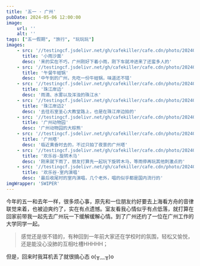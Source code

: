 ```yaml
---
title: '五一 · 广州'
pubDate: 2024-05-06 12:00:00
image:
    url: ''
    alt: ''
tags: ["五一假期", "旅行", "玩玩玩"]
images:
    - src: '//testingcf.jsdelivr.net/gh/cafekiller/cafe.cdn/photo/20240504/10002zip.jpg'
      title: '小雨沙面'
      desc: '来的实在不巧，广州刚好下着小雨，刚下车就冲进来了还蛮多人的'
    - src: '//testingcf.jsdelivr.net/gh/cafekiller/cafe.cdn/photo/20240504/10000zip.jpg'
      title: '午餐牛蛙锅'
      desc: '中午到的广州，先吃一份牛蛙锅，味道还不错'
    - src: '//testingcf.jsdelivr.net/gh/cafekiller/cafe.cdn/photo/20240504/10003zip.jpg'
      title: '珠江岸边'
      desc: '雨滴、水雾以及浑浊的珠江水'
    - src: '//testingcf.jsdelivr.net/gh/cafekiller/cafe.cdn/photo/20240504/10004zip.jpg'
      title: '珠江岸边2'
      desc: '去往石室圣心大教堂路上，也是在珠江岸边拍的'
    - src: '//testingcf.jsdelivr.net/gh/cafekiller/cafe.cdn/photo/20240504/10006zip.jpg'
      title: '广州动物园'
      desc: '广州动物园的大棕熊'
    - src: '//testingcf.jsdelivr.net/gh/cafekiller/cafe.cdn/photo/20240504/10007zip.jpg'
      title: '广州塔'
      desc: '临近黄昏时去的，不过只拍了夜景的广州塔' 
    - src: '//testingcf.jsdelivr.net/gh/cafekiller/cafe.cdn/photo/20240504/10008zip.jpg'
      title: '欢乐谷-旋转木马'
      desc: '刚来就下雨了，朋友打算先一起玩下旋转木马，等雨停再玩其他刺激点的'     
    - src: '//testingcf.jsdelivr.net/gh/cafekiller/cafe.cdn/photo/20240504/10009zip.jpg'
      title: '欢乐谷-室内演唱'
      desc: '最后收尾时的室内演唱，几个老外，唱的似乎都是国内流行的'
imgWrapper: 'SWIPER'
---
```


今年的五一和去年一样，很多烦心事，原先和一位朋友约好要去上海看方舟的音律联觉来着，也被迫爽约了，实在有点遗憾。室友看我心情似乎有点低落，就打算在回家前带我一起先去广州玩一下缓解缓解心情。到了广州还约了一位在广州工作的大学同学一起。

> 感觉还是很不错的，有种回到一年前大家还在学校时的氛围，轻松又愉悦，还是能没心没肺的互相吐槽HHHHH；

<!-- 两天时间，大致规划是这样的：第一天，沙面 -> 珠江岸 -> 大教堂 -> 动物园 -> 广州塔  
第二天，欢乐谷玩到爽，晚上再回深圳。  

沙面和珠江岸就没啥好说的，一片近现代的建筑圈，伴随着小雨慢慢逛挺有感觉的。  
至于大教堂，抱歉没去成，因为那块人实在太多了，本人反感任何人挤人的项目和场所，多出来的时间改成看电影了。

吐槽一下广州动物园，这虽然大且动物也算不少，但确实太臭了。不过也有可能时因为当时是下雨天的缘故，把一些本就没及时清扫的污物冲散了，气味也随之乱散了起来。<small-text>（而且下雨天不少动物都避雨去了，就比如我最喜欢的小熊猫，只能远远看见身影）</small-text>

广州塔怎么说呢，其实我本人对广州塔倒没啥念想的，也不是因为什么特别想看的缘故才来的，只是觉得来了广州不去看一眼广州塔就算是没来过广州了<small-text>（类似于「不到长城非好汉」的意思吧）</small-text>。来的时候已经是下午临近傍晚了，但人还是很多，几乎挤不进去，想来自己也不是很想看，就和朋友去吃晚饭了，晚饭是在广州塔附近找的，那附近的吃食似乎不多，且多数都是又贵又不好的店，记得最后是去了一家湘菜馆。

第二天上午去，欢乐谷天气一开始还好好的，甚至有点热，但在我们玩了跳楼机之后就开始下雨了，当时想着等雨小，先玩一下旋转木马，没想到雨更大了。临近中午才开始渐渐转小雨，后面就是各种玩，刺激的不刺激的基本都玩了个遍，总之，过瘾！！！ -->

<small-text>但是，回来时我耳机丢了就很搞心态 o(╥﹏╥)o</small-text>